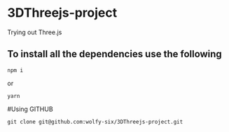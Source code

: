 # 3DThreejs-project
Trying out Three.js


## To install all the dependencies use the following 

``` 
npm i
```

or

``` 
yarn
```
#Using GITHUB

```
git clone git@github.com:wolfy-six/3DThreejs-project.git

```
